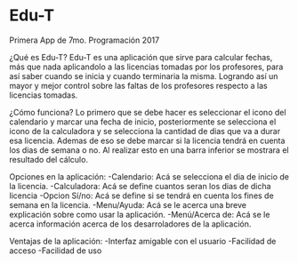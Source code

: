 # Edu-T
Primera App de 7mo. Programación 2017

¿Qué es Edu-T?
  Edu-T es una aplicación que sirve para calcular fechas, más que nada aplicandolo a las licencias tomadas por los profesores, para así saber cuando se inicia y cuando terminaria la misma. Logrando así un mayor y mejor control sobre las faltas de los profesores respecto a las licencias tomadas.
  
  ¿Cómo funciona?
    Lo primero que se debe hacer es seleccionar el icono del calendario y marcar una fecha de inicio, posteriormente se selecciona el icono de la calculadora y se selecciona la cantidad de dias que va a durar esa licencia. Ademas de eso se debe marcar si la licencia tendrá en cuenta los dias de semana o no. Al realizar esto en una barra inferior se mostrara el resultado del cálculo.

  Opciones en la aplicación:
  -Calendario: Acá se selecciona el dia de inicio de la licencia.
  -Calculadora: Acá se define cuantos seran los dias de dicha licencia
  -Opcion Sí/no: Acá se define si se tendrá en cuenta los fines de semana en la licencia.
  -Menu/Ayuda: Acá se le acerca una breve explicación sobre como usar la aplicación.
  -Menú/Acerca de: Acá se le acerca información acerca de los desarroladores de la aplicación.


   Ventajas de la aplicación:
  -Interfaz amigable con el usuario
  -Facilidad de acceso
  -Facilidad de uso
  
  
